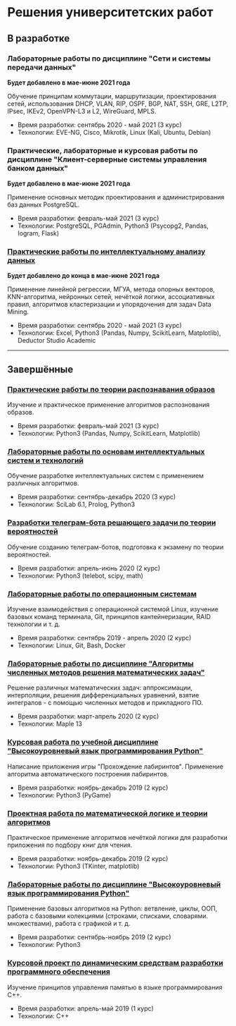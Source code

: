 # Решения университетских работ

## В разработке

### Лабораторные работы по дисциплине "Сети и системы передачи данных" 

**Будет добавлено в мае-июне 2021 года**

Обучение принципам коммутации, маршрутизации, проектирования сетей, использования DHCP, VLAN, RIP, OSPF, BGP, NAT, SSH, GRE, L2TP, IPsec, IKEv2, OpenVPN-L3 и L2, WireGuard, MPLS.

* Время разработки: сентябрь 2020 - май 2021 (3 курс)  
* Технологии: EVE-NG, Cisco, Mikrotik, Linux (Kali, Ubuntu, Debian)

### Практические, лабораторные и курсовая работы по дисциплине "Клиент-серверные системы управления банком данных" 

**Будет добавлено в мае-июне 2021 года**

Применение основных методик проектирования и администрирования баз данных PostgreSQL.

* Время разработки: февраль-май 2021 (3 курс)  
* Технологии: PostgreSQL, PGAdmin, Python3 (Psycopg2, Pandas, Iogram, Flask)

### [Практические работы по интеллектуальному анализу данных](./Интеллектуальный%20анализ)

**Будет добавлено до конца в мае-июне 2021 года**

Применение линейной регрессии, МГУА, метода опорных векторов, KNN-алгоритма, нейронных сетей, нечёткой логики, ассоциативных правил, алгоритмов кластеризации и упорядочения для задач Data Mining.

* Время разработки: сентябрь 2020 - май 2021 (3 курс)  
* Технологии: Excel, Python3 (Pandas, Numpy, ScikitLearn, Matplotlib), Deductor Studio Academic 

---

## Завершённые

### [Практические работы по теории распознавания образов](./Распознавание%20образов)

Изучение и практическое применение алгоритмов распознования образов.

* Время разработки: февраль-май 2021 (3 курс)  
* Технологии: Python3 (Pandas, Numpy, ScikitLearn, Matplotlib)


### [Лабораторные работы по основам интеллектуальных систем и технологий](./Интеллектуальные%20системы) 

Обучение разработке интеллектуальных систем с применением различных алгоритмов.

* Время разработки: сентябрь-декабрь 2020 (3 курс)  
* Технологии: SciLab 6.1, Prolog, Python3

### [Разработки телеграм-бота решающего задачи по теории вероятностей](https://github.com/Yan-Minotskiy/TerVerBot)

Обучение созданию телеграм-ботов, подготовка к экзамену по теории вероятностей.

* Время разработки: апрель-июнь 2020 (2 курс)  
* Технологии: Python3 (telebot, scipy, math)

### [Лабораторные работы по операционным системам](./Операционные%20системы)

Изучение взаимодействия с операционной системой Linux, изучение базовых команд терминала, Git, принципов кантейнеризации, RAID технологии и т. д.

* Время разработки: сентябрь 2019 - апрель 2020 (2 курс)  
* Технологии: Linux, Git, Bash, Docker

### [Лабораторные работы по дисциплине "Алгоритмы численных методов решения математических задач"](./Численные%20методы)

Решение различных математических задач: аппроксимации, интерполяции, решения дифференциальных уравнений, взятие интегралов - с помощью численных методов и прикладного ПО.

* Время разработки: март-апрель 2020 (2 курс)  
* Технологии: Maple 13

### [Курсовая работа по учебной дисциплине "Высокоуровневый язык программирования Python"](https://github.com/Yan-Minotskiy/labyrinth_generating)

Написание приложения игры "Прохождение лабиринтов". Применение алгоритма автоматического построения лабиринтов.

* Время разработки: ноябрь-декабрь 2019 (2 курс)  
* Технологии: Python3 (PyGame)

### [Проектная работа по математической логике и теории алгоритмов](./Мат.%20логика)

Практическое применение алгоритмов нечёткой логики для разработки приложения по подбору книг для чтения.

* Время разработки: ноябрь-декабрь 2019 (2 курс)  
* Технологии: Python3 (TKinter, matplotlib)

### [Лабораторные работы по дисциплине "Высокоуровневый язык программирования Python"](./Python)

Применение базовых алгоритмов на Python: ветвление, циклы, ООП, работа с базовыми колекциями (строками, списками, словарями. множествами), работа с графикой и т. д.

* Время разработки: сентябрь-ноябрь 2019 (2 курс)  
* Технологии: Python3

### [Курсовой проект по динамическим средствам разработки программного обеспечения](./C++)

Изучение принципов управления памятью в языке программирования С++.

* Время разработки: апрель-май 2019 (1 курс)  
* Технологии: С++
